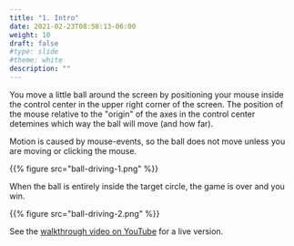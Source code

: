 ```yaml
---
title: "1. Intro"
date: 2021-02-23T08:58:13-06:00
weight: 10
draft: false
#type: slide
#theme: white
description: ""
---
```


You move a little ball around the screen by positioning your mouse
inside the control center in the upper right corner of the screen. The
position of the mouse relative to the "origin" of the axes in the
control center detemines which way the ball will move (and how far). 

Motion is caused by mouse-events, so the ball does not move unless you
are moving or clicking the mouse.

{{% figure src="ball-driving-1.png" %}}

When the ball is entirely inside the target circle, the game is over
and you win.

{{% figure src="ball-driving-2.png" %}}

See the [walkthrough video on YouTube](https://youtu.be/3TDP4qwqxVU) for a live version.

